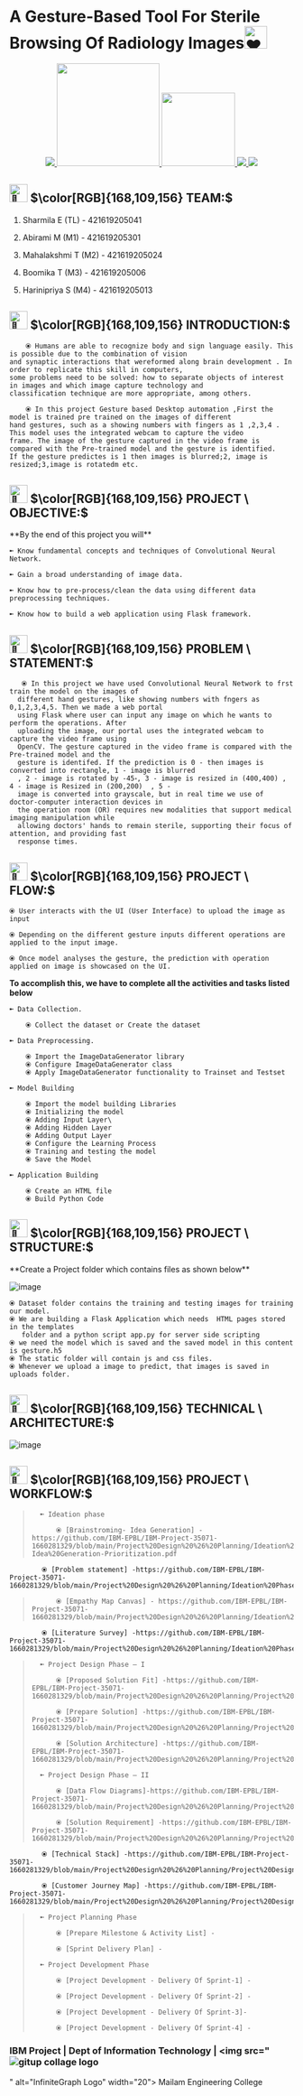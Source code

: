 # A Gesture-Based Tool For Sterile Browsing Of Radiology Images<img src="https://fonts.gstatic.com/s/e/notoemoji/latest/2764_fe0f/512.gif" alt="❤" width="40" height="40">

<p align="center">
<a href="https://www.ibm.com/in-en">
<img src="https://img.shields.io/badge/IBM-052FAD.svg?style=for-the-badge&logo=IBM&logoColor=white">
</a>
   <a href="https://www.python.org/g">
    <img src="https://forthebadge.com/images/badges/made-with-python.svg" width =182 >
  </a>

  <a href="https://www.ibm.com/cloud">
      <img src="https://img.shields.io/badge/IBM%20Watson-BE95FF.svg?style=for-the-badge&logo=IBM-Watson&logoColor=white" width=130>
  </a>
  <a href="https://opencv.org/">
    <img src="https://img.shields.io/badge/OpenCV-5C3EE8.svg?style=for-the-badge&logo=OpenCV&logoColor=white">
   </a>
 
  <a href="https://pandas.pydata.org/">
    <img src="https://img.shields.io/badge/pandas-150458.svg?style=for-the-badge&logo=pandas&logoColor=white">
    </a>
</p>

<div>
 <h2><picture>
  <source srcset="https://fonts.gstatic.com/s/e/notoemoji/latest/1f31f/512.webp" type="image/webp">
  <img src="https://fonts.gstatic.com/s/e/notoemoji/latest/1f31f/512.gif" alt="🌟" width="32" height="32">
</picture>$\color[RGB]{168,109,156} TEAM:$</h2></div>

   1. Sharmila E    (TL) - 421619205041

   2. Abirami M     (M1) - 421619205301

   3. Mahalakshmi T (M2) - 421619205024

   4. Boomika T     (M3) - 421619205006

   5. Harinipriya S (M4) - 421619205013

<div>
 <h2><picture>
  <source srcset="https://fonts.gstatic.com/s/e/notoemoji/latest/1f31f/512.webp" type="image/webp">
  <img src="https://fonts.gstatic.com/s/e/notoemoji/latest/1f31f/512.gif" alt="🌟" width="32" height="32">
</picture>$\color[RGB]{168,109,156} INTRODUCTION:$</h2></div>

        ⦿ Humans are able to recognize body and sign language easily. This is possible due to the combination of vision
    and synaptic interactions that wereformed along brain development . In order to replicate this skill in computers,
    some problems need to be solved: how to separate objects of interest in images and which image capture technology and
    classification technique are more appropriate, among others.

        ⦿ In this project Gesture based Desktop automation ,First the model is trained pre trained on the images of different
    hand gestures, such as a showing numbers with fingers as 1 ,2,3,4 . This model uses the integrated webcam to capture the video
    frame. The image of the gesture captured in the video frame is compared with the Pre-trained model and the gesture is identified.
    If the gesture predictes is 1 then images is blurred;2, image is resized;3,image is rotatedm etc.

<div>
 <h2><picture>
  <source srcset="https://fonts.gstatic.com/s/e/notoemoji/latest/1f31f/512.webp" type="image/webp">
  <img src="https://fonts.gstatic.com/s/e/notoemoji/latest/1f31f/512.gif" alt="🌟" width="32" height="32">
</picture>$\color[RGB]{168,109,156} PROJECT \ OBJECTIVE:$</h2></div>
**By the end of this project you will**

    ➼ Know fundamental concepts and techniques of Convolutional Neural Network.

    ➼ Gain a broad understanding of image data.

    ➼ Know how to pre-process/clean the data using different data preprocessing techniques.

    ➼ Know how to build a web application using Flask framework.
   
<div>
 <h2><picture>
  <source srcset="https://fonts.gstatic.com/s/e/notoemoji/latest/1f31f/512.webp" type="image/webp">
  <img src="https://fonts.gstatic.com/s/e/notoemoji/latest/1f31f/512.gif" alt="🌟" width="32" height="32">
</picture> $\color[RGB]{168,109,156} PROBLEM \ STATEMENT:$</h2></div>

       ⦿ In this project we have used Convolutional Neural Network to frst train the model on the images of
      different hand gestures, like showing numbers with fngers as 0,1,2,3,4,5. Then we made a web portal
      using Flask where user can input any image on which he wants to perform the operations. After
      uploading the image, our portal uses the integrated webcam to capture the video frame using
      OpenCV. The gesture captured in the video frame is compared with the Pre-trained model and the
      gesture is identifed. If the prediction is 0 - then images is converted into rectangle, 1 - image is blurred
      , 2 - image is rotated by -45॰, 3 - image is resized in (400,400) , 4 - image is Resized in (200,200)  , 5 -
      image is converted into grayscale, but in real time we use of doctor-computer interaction devices in
      the operation room (OR) requires new modalities that support medical imaging manipulation while
      allowing doctors' hands to remain sterile, supporting their focus of attention, and providing fast
      response times.
   
<div>
 <h2><picture>
  <source srcset="https://fonts.gstatic.com/s/e/notoemoji/latest/1f31f/512.webp" type="image/webp">
  <img src="https://fonts.gstatic.com/s/e/notoemoji/latest/1f31f/512.gif" alt="🌟" width="32" height="32">
</picture> $\color[RGB]{168,109,156} PROJECT \ FLOW:$</h2></div>

    ⦿ User interacts with the UI (User Interface) to upload the image as input

    ⦿ Depending on the different gesture inputs different operations are applied to the input image.

    ⦿ Once model analyses the gesture, the prediction with operation applied on image is showcased on the UI.

**To accomplish this, we have to complete all the activities and tasks listed below**

    ➼ Data Collection.

        ⦿ Collect the dataset or Create the dataset

    ➼ Data Preprocessing.

        ⦿ Import the ImageDataGenerator library
        ⦿ Configure ImageDataGenerator class
        ⦿ Apply ImageDataGenerator functionality to Trainset and Testset

    ➼ Model Building

        ⦿ Import the model building Libraries
        ⦿ Initializing the model
        ⦿ Adding Input Layer\
        ⦿ Adding Hidden Layer
        ⦿ Adding Output Layer
        ⦿ Configure the Learning Process
        ⦿ Training and testing the model
        ⦿ Save the Model

    ➼ Application Building

        ⦿ Create an HTML file
        ⦿ Build Python Code


<div>
 <h2><picture>
  <source srcset="https://fonts.gstatic.com/s/e/notoemoji/latest/1f31f/512.webp" type="image/webp">
  <img src="https://fonts.gstatic.com/s/e/notoemoji/latest/1f31f/512.gif" alt="🌟" width="32" height="32">
</picture>$\color[RGB]{168,109,156} PROJECT \ STRUCTURE:$</h2></div>
**Create a Project folder which contains files as shown below**


![image](https://user-images.githubusercontent.com/70817219/194914420-9ef53158-9413-447b-a7f3-846d5ed567cb.png)

    ⦿ Dataset folder contains the training and testing images for training our model.
    ⦿ We are building a Flask Application which needs  HTML pages stored in the templates
       folder and a python script app.py for server side scripting
    ⦿ we need the model which is saved and the saved model in this content is gesture.h5
    ⦿ The static folder will contain js and css files.
    ⦿ Whenever we upload a image to predict, that images is saved in uploads folder.

<div>
 <h2><picture>
  <source srcset="https://fonts.gstatic.com/s/e/notoemoji/latest/1f31f/512.webp" type="image/webp">
  <img src="https://fonts.gstatic.com/s/e/notoemoji/latest/1f31f/512.gif" alt="🌟" width="32" height="32">
</picture>$\color[RGB]{168,109,156} TECHNICAL \ ARCHITECTURE:$</h2></div>

![image](https://user-images.githubusercontent.com/70817219/194914841-4fc230f1-53f9-4b5a-8d9a-e902d9fc3581.png)


<div>
 <h2><picture>
  <source srcset="https://fonts.gstatic.com/s/e/notoemoji/latest/1f31f/512.webp" type="image/webp">
  <img src="https://fonts.gstatic.com/s/e/notoemoji/latest/1f31f/512.gif" alt="🌟" width="32" height="32">
</picture> $\color[RGB]{168,109,156} PROJECT \ WORKFLOW:$</h2></div>

>       ➼ Ideation phase
>          
>           ⦿ [Brainstroming- Idea Generation] -https://github.com/IBM-EPBL/IBM-Project-35071-1660281329/blob/main/Project%20Design%20%26%20Planning/Ideation%20Phase/Brainstroming-Idea%20Generation-Prioritization.pdf

            ⦿ [Problem statement] -https://github.com/IBM-EPBL/IBM-Project-35071-1660281329/blob/main/Project%20Design%20%26%20Planning/Ideation%20Phase/Define%20Problem%20Statements.pdf
>          
>           ⦿ [Empathy Map Canvas] - https://github.com/IBM-EPBL/IBM-Project-35071-1660281329/blob/main/Project%20Design%20%26%20Planning/Ideation%20Phase/Empathy%20Map%20(1).pdf

            ⦿ [Literature Survey] -https://github.com/IBM-EPBL/IBM-Project-35071-1660281329/blob/main/Project%20Design%20%26%20Planning/Ideation%20Phase/Literature%20Survey.pdf
>          
>       ➼ Project Design Phase – I
>            
>           ⦿ [Proposed Solution Fit] -https://github.com/IBM-EPBL/IBM-Project-35071-1660281329/blob/main/Project%20Design%20%26%20Planning/Project%20Design%20Phase%20I/Problem%20solution%20fit.pdf
>          
>           ⦿ [Prepare Solution] -https://github.com/IBM-EPBL/IBM-Project-35071-1660281329/blob/main/Project%20Design%20%26%20Planning/Project%20Design%20Phase%20I/Proposed%20Solution.pdf
>          
>           ⦿ [Solution Architecture] -https://github.com/IBM-EPBL/IBM-Project-35071-1660281329/blob/main/Project%20Design%20%26%20Planning/Project%20Design%20Phase%20I/Solution%20Architecture.pdf
>          
>       ➼ Project Design Phase – II
>          
>           ⦿ [Data Flow Diagrams]-https://github.com/IBM-EPBL/IBM-Project-35071-1660281329/blob/main/Project%20Design%20%26%20Planning/Project%20Design%20Phase%20II/Data%20Flow%20Diagrams%20and%20User%20Stories.pdf
>          
>           ⦿ [Solution Requirement] -https://github.com/IBM-EPBL/IBM-Project-35071-1660281329/blob/main/Project%20Design%20%26%20Planning/Project%20Design%20Phase%20II/Solution%20Requirements.pdf
   
            ⦿ [Technical Stack] -https://github.com/IBM-EPBL/IBM-Project-35071-1660281329/blob/main/Project%20Design%20%26%20Planning/Project%20Design%20Phase%20II/Technology%20Stack.pdf
           
            ⦿ [Customer Journey Map] -https://github.com/IBM-EPBL/IBM-Project-35071-1660281329/blob/main/Project%20Design%20%26%20Planning/Project%20Design%20Phase%20II/Customer%20Journey%20Map.pdf
>          
>       ➼ Project Planning Phase
>      
>           ⦿ [Prepare Milestone & Activity List] -
>          
>           ⦿ [Sprint Delivery Plan] -
>          
>       ➼ Project Development Phase
>      
>           ⦿ [Project Development - Delivery Of Sprint-1] -
>          
>           ⦿ [Project Development - Delivery Of Sprint-2] -    
>              
>           ⦿ [Project Development - Delivery Of Sprint-3]-
>          
>           ⦿ [Project Development - Delivery Of Sprint-4] -
>                

### IBM Project | Dept of Information Technology | <img src="![gitup collage logo](https://user-images.githubusercontent.com/53140274/200807573-0e72dd88-de0e-4d9f-8729-2126bf32b5e4.png)
" alt="InfiniteGraph Logo" width="20"> Mailam Engineering College 
